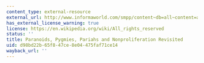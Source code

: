 ```yaml
---
content_type: external-resource
external_url: http://www.informaworld.com/smpp/content~db=all~content=a788881305
has_external_license_warning: true
license: https://en.wikipedia.org/wiki/All_rights_reserved
status: ''
title: Paranoids, Pygmies, Pariahs and Nonproliferation Revisited
uid: d98bd22b-65f8-47ce-8e04-475faf71ce14
wayback_url: ''
---
```

